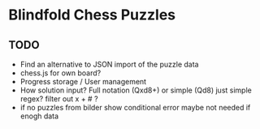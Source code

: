 # Blindfold Chess Puzzles

## TODO

* Find an alternative to JSON import of the puzzle data
* chess.js for own board?
* Progress storage / User management
* How solution input? Full notation (Qxd8+) or simple (Qd8)
  just simple regex? filter out x + # ?
* if no puzzles from bilder show conditional error
  maybe not needed if enogh data

